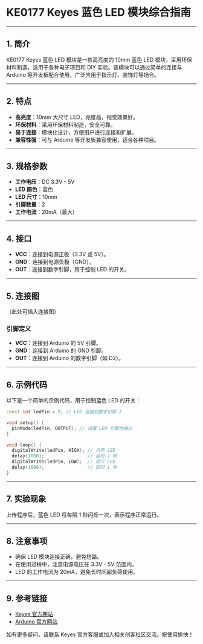 # KE0177 Keyes 蓝色 LED 模块综合指南

---

## 1. 简介

KE0177 Keyes 蓝色 LED 模块是一款高亮度的 10mm 蓝色 LED 模块，采用环保材料制造，适用于各种电子项目和 DIY 实验。该模块可以通过简单的连接与 Arduino 等开发板配合使用，广泛应用于指示灯、装饰灯等场合。

---

## 2. 特点
- **高亮度**：10mm 大尺寸 LED，亮度高，视觉效果好。
- **环保材料**：采用环保材料制造，安全可靠。
- **易于连接**：模块化设计，方便用户进行连接和扩展。
- **兼容性强**：可与 Arduino 等开发板兼容使用，适合各种项目。

---

## 3. 规格参数
- **工作电压**：DC 3.3V - 5V  
- **LED 颜色**：蓝色  
- **LED 尺寸**：10mm  
- **引脚数量**：2  
- **工作电流**：20mA（最大）  

---

## 4. 接口
- **VCC**：连接到电源正极（3.3V 或 5V）。
- **GND**：连接到电源负极（GND）。
- **OUT**：连接到数字引脚，用于控制 LED 的开关。

---

## 5. 连接图
（此处可插入连接图）

### 引脚定义
- **VCC**：连接到 Arduino 的 5V 引脚。
- **GND**：连接到 Arduino 的 GND 引脚。
- **OUT**：连接到 Arduino 的数字引脚（如 D2）。

---

## 6. 示例代码
以下是一个简单的示例代码，用于控制蓝色 LED 的开关：
```cpp
const int ledPin = 2; // LED 连接到数字引脚 2

void setup() {
  pinMode(ledPin, OUTPUT); // 设置 LED 引脚为输出
}

void loop() {
  digitalWrite(ledPin, HIGH); // 点亮 LED
  delay(1000);                // 延时 1 秒
  digitalWrite(ledPin, LOW);  // 熄灭 LED
  delay(1000);                // 延时 1 秒
}
```

---

## 7. 实验现象
上传程序后，蓝色 LED 将每隔 1 秒闪烁一次，表示程序正常运行。

---

## 8. 注意事项
- 确保 LED 模块连接正确，避免短路。
- 在使用过程中，注意电源电压在 3.3V - 5V 范围内。
- LED 的工作电流为 20mA，避免长时间超负荷使用。

---

## 9. 参考链接
- [Keyes 官方网站](http://www.keyes-robot.com/)  
- [Arduino 官方网站](https://www.arduino.cc)  

如有更多疑问，请联系 Keyes 官方客服或加入相关创客社区交流。祝使用愉快！